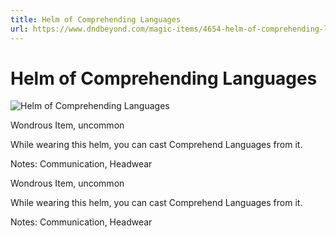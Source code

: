 ```yaml
---
title: Helm of Comprehending Languages
url: https://www.dndbeyond.com/magic-items/4654-helm-of-comprehending-languages
---
```


# Helm of Comprehending Languages

![Helm of Comprehending Languages](helm-of-comprehending-languages.png)

Wondrous Item, uncommon

While wearing this helm, you can cast Comprehend Languages from it.

Notes: Communication, Headwear

Wondrous Item, uncommon

While wearing this helm, you can cast Comprehend Languages from it.

Notes: Communication, Headwear